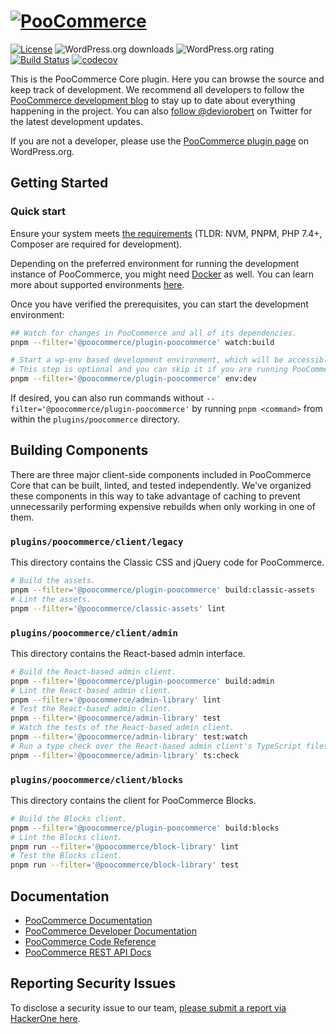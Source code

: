 # [![PooCommerce](https://poocommerce.com/wp-content/themes/woo/images/logo-poocommerce@2x.png 'PooCommerce')](https://poocommerce.com/)

[![License](https://poser.pugx.org/poocommerce/poocommerce/license 'License')](https://packagist.org/packages/poocommerce/poocommerce)
![WordPress.org downloads](https://img.shields.io/wordpress/plugin/dt/poocommerce.svg 'WordPress.org downloads')
![WordPress.org rating](https://img.shields.io/wordpress/plugin/r/poocommerce.svg 'WordPress.org rating')
[![Build Status](https://github.com/poocommerce/poocommerce/actions/workflows/ci.yml/badge.svg?branch=trunk 'Build Status')](https://github.com/poocommerce/poocommerce/actions/workflows/ci.yml)
[![codecov](https://codecov.io/gh/poocommerce/poocommerce/branch/trunk/graph/badge.svg 'codecov')](https://codecov.io/gh/poocommerce/poocommerce)

This is the PooCommerce Core plugin. Here you can browse the source and keep track of development. We recommend all developers to follow the [PooCommerce development blog](https://poocommerce.wordpress.com/) to stay up to date about everything happening in the project. You can also [follow @deviorobert](https://twitter.com/deviorobert) on Twitter for the latest development updates.

If you are not a developer, please use the [PooCommerce plugin page](https://wordpress.org/plugins/poocommerce/) on WordPress.org.

## Getting Started

### Quick start

Ensure your system meets [the requirements](../../README.md#getting-started) (TLDR: NVM, PNPM, PHP 7.4+, Composer are required for development).

Depending on the preferred environment for running the development instance of PooCommerce, you might need [Docker](https://docs.docker.com/get-docker/) as well. You can learn more about supported environments [here](https://developer.poocommerce.com/docs/setting-up-your-development-environment/).

Once you have verified the prerequisites, you can start the development environment:

```bash
## Watch for changes in PooCommerce and all of its dependencies.
pnpm --filter='@poocommerce/plugin-poocommerce' watch:build

# Start a wp-env based development environment, which will be accessible via http://localhost:8888/.
# This step is optional and you can skip it if you are running PooCommerce on a custom setup.
pnpm --filter='@poocommerce/plugin-poocommerce' env:dev
```

If desired, you can also run commands without `--filter='@poocommerce/plugin-poocommerce'` by running `pnpm <command>` from within the `plugins/poocommerce` directory.

## Building Components

There are three major client-side components included in PooCommerce Core that can be built, linted, and tested independently. We've organized these components
in this way to take advantage of caching to prevent unnecessarily performing expensive rebuilds when only working in one of them.

### `plugins/poocommerce/client/legacy`

This directory contains the Classic CSS and jQuery code for PooCommerce.

```bash
# Build the assets.
pnpm --filter='@poocommerce/plugin-poocommerce' build:classic-assets
# Lint the assets.
pnpm --filter='@poocommerce/classic-assets' lint
```

### `plugins/poocommerce/client/admin`

This directory contains the React-based admin interface.

```bash
# Build the React-based admin client.
pnpm --filter='@poocommerce/plugin-poocommerce' build:admin
# Lint the React-based admin client.
pnpm --filter='@poocommerce/admin-library' lint
# Test the React-based admin client.
pnpm --filter='@poocommerce/admin-library' test
# Watch the tests of the React-based admin client.
pnpm --filter='@poocommerce/admin-library' test:watch
# Run a type check over the React-based admin client's TypeScript files.
pnpm --filter='@poocommerce/admin-library' ts:check
```

### `plugins/poocommerce/client/blocks`

This directory contains the client for PooCommerce Blocks.

```bash
# Build the Blocks client.
pnpm --filter='@poocommerce/plugin-poocommerce' build:blocks
# Lint the Blocks client.
pnpm run --filter='@poocommerce/block-library' lint
# Test the Blocks client.
pnpm run --filter='@poocommerce/block-library' test
```

## Documentation

- [PooCommerce Documentation](https://poocommerce.com/)
- [PooCommerce Developer Documentation](https://github.com/poocommerce/poocommerce/wiki)
- [PooCommerce Code Reference](https://poocommerce.com/wc-apidocs/)
- [PooCommerce REST API Docs](https://poocommerce.github.io/poocommerce-rest-api-docs/)

## Reporting Security Issues

To disclose a security issue to our team, [please submit a report via HackerOne here](https://hackerone.com/automattic/).
